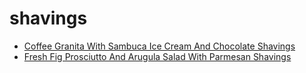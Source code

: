# shavings

 * [Coffee Granita With Sambuca Ice Cream And Chocolate Shavings](index/c/coffee-granita-with-sambuca-ice-cream-and-chocolate-shavings-106602.json)
 * [Fresh Fig Prosciutto And Arugula Salad With Parmesan Shavings](index/f/fresh-fig-prosciutto-and-arugula-salad-with-parmesan-shavings-15180.json)
